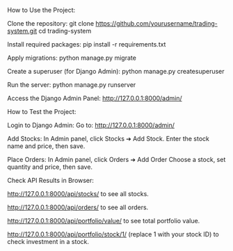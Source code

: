 How to Use the Project:

Clone the repository:
git clone https://github.com/yourusername/trading-system.git
cd trading-system

Install required packages:
pip install -r requirements.txt

Apply migrations:
python manage.py migrate

Create a superuser (for Django Admin):
python manage.py createsuperuser

Run the server:
python manage.py runserver

Access the Django Admin Panel:
http://127.0.0.1:8000/admin/




How to Test the Project:

Login to Django Admin:
Go to: http://127.0.0.1:8000/admin/

Add Stocks:
In Admin panel, click Stocks ➔ Add Stock.
Enter the stock name and price, then save.

Place Orders:
In Admin panel, click Orders ➔ Add Order
Choose a stock, set quantity and price, then save.

Check API Results in Browser:

http://127.0.0.1:8000/api/stocks/ to see all stocks.

http://127.0.0.1:8000/api/orders/ to see all orders.

http://127.0.0.1:8000/api/portfolio/value/ to see total portfolio value.

http://127.0.0.1:8000/api/portfolio/stock/1/ (replace 1 with your stock ID) to check investment in a stock.
